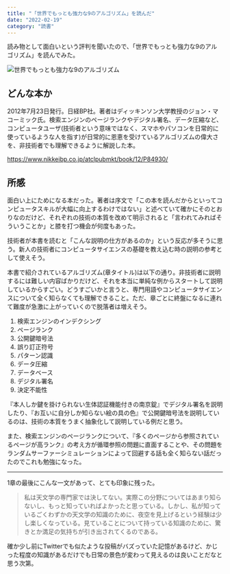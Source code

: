 ```yaml
---
title: "「世界でもっとも強力な9のアルゴリズム」を読んだ"
date: "2022-02-19"
category: "読書"
---
```

読み物として面白いという評判を聞いたので、「世界でもっとも強力な9のアルゴリズム」を読んでみた。

![世界でもっとも強力な9のアルゴリズム](/images/35_fig1.jpg)

## どんな本か
2012年7月23日発行。日経BP社。著者はディッキンソン大学教授のジョン・マコーミック氏。検索エンジンのページランクやデジタル署名、データ圧縮など、コンピュータユーザ(技術者という意味ではなく、スマホやパソコンを日常的に使っているような人を指す)が日常的に恩恵を受けているアルゴリズムの偉大さを、非技術者でも理解できるように解説した本。

https://www.nikkeibp.co.jp/atclpubmkt/book/12/P84930/

## 所感
面白い上にためになる本だった。著者は序文で「この本を読んだからといってコンピュータスキルが大幅に向上するわけではない」と述べていて確かにそのとおりなのだけど、それぞれの技術の本質を改めて明示されると「言われてみればそういうことか」と膝を打つ機会が何度もあった。

技術者が本書を読むと「こんな説明の仕方があるのか」という反応が多そうに思う。新人の技術者にコンピュータサイエンスの基礎を教え込む時の説明の参考として使えそう。

本書で紹介されているアルゴリズム(章タイトル)は以下の通り。非技術者に説明するには難しい内容ばかりだけど、それを本当に単純な例からスタートして説明しているからすごい。どうすごいかと言うと、専門用語やコンピュータサイエンスについて全く知らなくても理解できること。ただ、章ごとに終盤になるに連れて難度が急激に上がっていくので脱落者は増えそう。

1. 検索エンジンのインデクシング
2. ページランク
3. 公開鍵暗号法
4. 誤り訂正符号
5. パターン認識
6. データ圧縮
7. データベース
8. デジタル署名
9. 決定不能性

『本人しか鍵を掛けられない生体認証機能付きの南京錠』でデジタル署名を説明したり、『お互いに自分しか知らない絵の具の色』で公開鍵暗号法を説明しているのは、技術の本質をうまく抽象化して説明している例だと思う。

また、検索エンジンのページランクについて、『多くのページから参照されているページが高ランク』の考え方が循環参照の問題に直面することや、その問題をランダムサーファーシミュレーションによって回避する話も全く知らない話だったのでこれも勉強になった。

---
1章の最後にこんな一文があって、とても印象に残った。

>私は天文学の専門家では決してない。実際この分野についてはあまり知らないし、もっと知っていればよかったと思っている。しかし、私が知っているごくわずかの天文学の知識のために、夜空を見上げるという経験は少し楽しくなっている。見ていることについて持っている知識のために、驚きとか満足の気持ちが引き出されてくるのである。

確か少し前にTwitterでも似たような投稿がバズっていた記憶があるけど、かじった程度の知識があるだけでも日常の景色が変わって見えるのは良いことだなと思う次第。